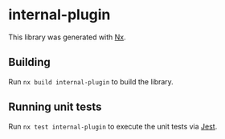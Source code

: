 # internal-plugin

This library was generated with [Nx](https://nx.dev).

## Building

Run `nx build internal-plugin` to build the library.

## Running unit tests

Run `nx test internal-plugin` to execute the unit tests via [Jest](https://jestjs.io).
